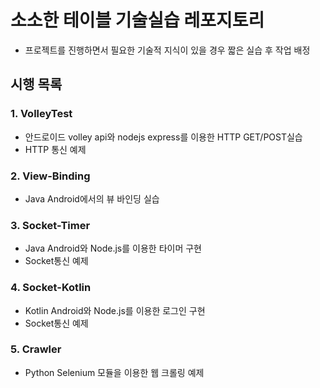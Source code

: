 # 소소한 테이블 기술실습 레포지토리
- 프로젝트를 진행하면서 필요한 기술적 지식이 있을 경우 짧은 실습 후 작업 배정

## 시행 목록

### 1. VolleyTest
- 안드로이드 volley api와 nodejs express를 이용한 HTTP GET/POST실습
- HTTP 통신 예제

### 2. View-Binding
- Java Android에서의 뷰 바인딩 실습

### 3. Socket-Timer
- Java Android와 Node.js를 이용한 타이머 구현
- Socket통신 예제

### 4. Socket-Kotlin
- Kotlin Android와 Node.js를 이용한 로그인 구현
- Socket통신 예제

### 5. Crawler
- Python Selenium 모듈을 이용한 웹 크롤링 예제
